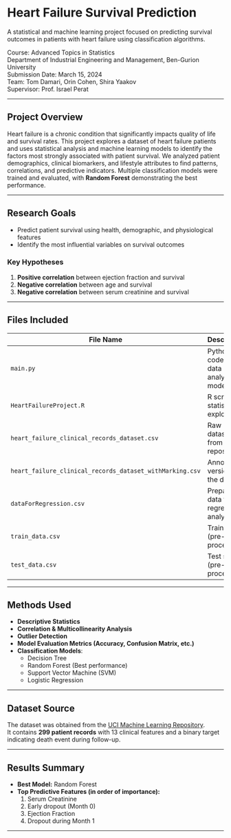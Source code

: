 # Heart Failure Survival Prediction

A statistical and machine learning project focused on predicting survival outcomes in patients with heart failure using classification algorithms.

Course: Advanced Topics in Statistics  
Department of Industrial Engineering and Management, Ben-Gurion University  
Submission Date: March 15, 2024  
Team: Tom Damari, Orin Cohen, Shira Yaakov  
Supervisor: Prof. Israel Perat

---

## Project Overview
Heart failure is a chronic condition that significantly impacts quality of life and survival rates. This project explores a dataset of heart failure patients and uses statistical analysis and machine learning models to identify the factors most strongly associated with patient survival.
We analyzed patient demographics, clinical biomarkers, and lifestyle attributes to find patterns, correlations, and predictive indicators. Multiple classification models were trained and evaluated, with **Random Forest** demonstrating the best performance.

---

## Research Goals
- Predict patient survival using health, demographic, and physiological features
- Identify the most influential variables on survival outcomes

### Key Hypotheses
1. **Positive correlation** between ejection fraction and survival
2. **Negative correlation** between age and survival
3. **Negative correlation** between serum creatinine and survival

---

## Files Included
| File Name                                                | Description                                    |
|----------------------------------------------------------|------------------------------------------------|
| `main.py`                                                | Python code for data analysis & modeling       |
| `HeartFailureProject.R`                                  | R script for statistical exploration           |
| `heart_failure_clinical_records_dataset.csv`             | Raw dataset from UCI repository                |
| `heart_failure_clinical_records_dataset_withMarking.csv` | Annotated version of the dataset               |
| `dataForRegression.csv`                                  | Prepared data for regression analysis          |
| `train_data.csv`                                         | Training set (pre-processed)                   |
| `test_data.csv`                                          | Test set (pre-processed)                       |

---

## Methods Used
- **Descriptive Statistics**
- **Correlation & Multicollinearity Analysis**
- **Outlier Detection**
- **Model Evaluation Metrics (Accuracy, Confusion Matrix, etc.)**
- **Classification Models**:
  - Decision Tree
  - Random Forest (Best performance)
  - Support Vector Machine (SVM)
  - Logistic Regression

---

## Dataset Source
The dataset was obtained from the [UCI Machine Learning Repository](https://archive.ics.uci.edu/dataset/519/heart+failure+clinical+records).  
It contains **299 patient records** with 13 clinical features and a binary target indicating death event during follow-up.

---

## Results Summary
- **Best Model:** Random Forest  
- **Top Predictive Features (in order of importance):**
  1. Serum Creatinine
  2. Early dropout (Month 0)
  3. Ejection Fraction
  4. Dropout during Month 1

---

